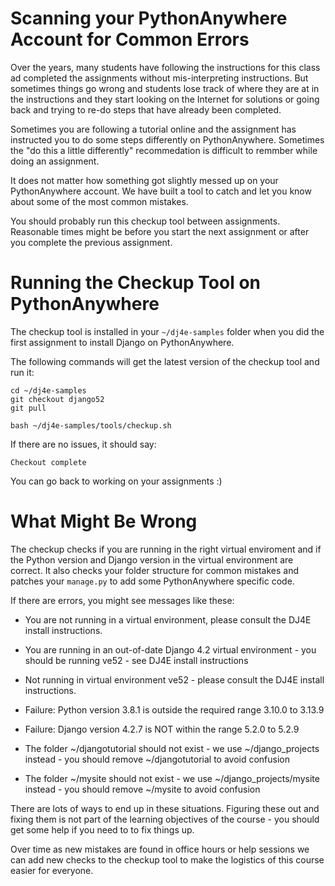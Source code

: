 
Scanning your PythonAnywhere Account for Common Errors
======================================================

Over the years, many students have following the instructions for this class
ad completed the assignments without mis-interpreting instructions.  But
sometimes things go wrong and students lose track of where they are
at in the instructions and they start looking on the Internet for solutions
or going back and trying to re-do steps that have already been completed.

Sometimes you are following a tutorial online and the assignment has instructed
you to do some steps differently on PythonAnywhere.  Sometimes the "do
this a little differently" recommedation is difficult to remmber
while doing an assignment.

It does not matter how something got slightly messed up on your PythonAnywhere
account.  We have built a tool to catch and let you know about some of the most common mistakes.


You should probably run this checkup tool between assignments.  Reasonable
times might be before you start the next assignment or after you complete the
previous assignment.

Running the Checkup Tool on PythonAnywhere
==========================================

The checkup tool is installed in your `~/dj4e-samples` folder when you did the
first assignment to install Django on PythonAnywhere.

The following commands will get the latest version of the checkup tool and run
it:

    cd ~/dj4e-samples
    git checkout django52
    git pull

    bash ~/dj4e-samples/tools/checkup.sh

If there are no issues, it should say:

    Checkout complete

You can go back to working on your assignments :)

What Might Be Wrong
===================

The checkup checks if you are running in the right virtual enviroment and if
the Python version and Django version in the virtual environment are correct.
It also checks your folder structure for common mistakes and patches 
your `manage.py` to add some PythonAnywhere specific code.

If there are errors, you might see messages like these:

* You are not running in a virtual environment, please consult the DJ4E install instructions.

* You are running in an out-of-date Django 4.2 virtual environment - you
should be running ve52 - see DJ4E install instructions

* Not running in virtual environment ve52 - please consult the DJ4E install instructions.

* Failure: Python version 3.8.1 is outside the required range 3.10.0 to 3.13.9

* Failure: Django version 4.2.7 is NOT within the range 5.2.0 to 5.2.9

* The folder ~/djangotutorial should not exist - we use ~/django\_projects instead - you
should remove ~/djangotutorial to avoid confusion

* The folder ~/mysite should not exist - we use ~/django\_projects/mysite instead - you
should remove ~/mysite to avoid confusion

There are lots of ways to end up in these situations.  Figuring these out and fixing them is not part of the
learning objectives of the course - you should get some help if you need to to fix things up.

Over time as new mistakes are found in office hours or help sessions we can add new checks
to the checkup tool to make the logistics of this course easier for everyone.

